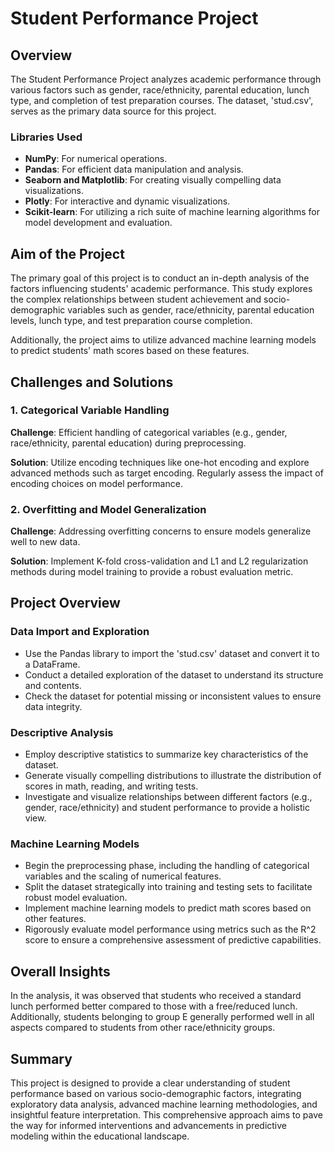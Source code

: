 # Student Performance Project

## Overview
The Student Performance Project analyzes academic performance through various factors such as gender, race/ethnicity, parental education, lunch type, and completion of test preparation courses. The dataset, 'stud.csv', serves as the primary data source for this project.

### Libraries Used
- **NumPy**: For numerical operations.
- **Pandas**: For efficient data manipulation and analysis.
- **Seaborn and Matplotlib**: For creating visually compelling data visualizations.
- **Plotly**: For interactive and dynamic visualizations.
- **Scikit-learn**: For utilizing a rich suite of machine learning algorithms for model development and evaluation.

## Aim of the Project
The primary goal of this project is to conduct an in-depth analysis of the factors influencing students' academic performance. This study explores the complex relationships between student achievement and socio-demographic variables such as gender, race/ethnicity, parental education levels, lunch type, and test preparation course completion.

Additionally, the project aims to utilize advanced machine learning models to predict students' math scores based on these features.

## Challenges and Solutions
### 1. Categorical Variable Handling
**Challenge**: Efficient handling of categorical variables (e.g., gender, race/ethnicity, parental education) during preprocessing.

**Solution**: Utilize encoding techniques like one-hot encoding and explore advanced methods such as target encoding. Regularly assess the impact of encoding choices on model performance.

### 2. Overfitting and Model Generalization
**Challenge**: Addressing overfitting concerns to ensure models generalize well to new data.

**Solution**: Implement K-fold cross-validation and L1 and L2 regularization methods during model training to provide a robust evaluation metric.

## Project Overview
### Data Import and Exploration
- Use the Pandas library to import the 'stud.csv' dataset and convert it to a DataFrame.
- Conduct a detailed exploration of the dataset to understand its structure and contents.
- Check the dataset for potential missing or inconsistent values to ensure data integrity.

### Descriptive Analysis
- Employ descriptive statistics to summarize key characteristics of the dataset.
- Generate visually compelling distributions to illustrate the distribution of scores in math, reading, and writing tests.
- Investigate and visualize relationships between different factors (e.g., gender, race/ethnicity) and student performance to provide a holistic view.

### Machine Learning Models
- Begin the preprocessing phase, including the handling of categorical variables and the scaling of numerical features.
- Split the dataset strategically into training and testing sets to facilitate robust model evaluation.
- Implement machine learning models to predict math scores based on other features.
- Rigorously evaluate model performance using metrics such as the R^2 score to ensure a comprehensive assessment of predictive capabilities.

## Overall Insights
In the analysis, it was observed that students who received a standard lunch performed better compared to those with a free/reduced lunch. Additionally, students belonging to group E generally performed well in all aspects compared to students from other race/ethnicity groups.

## Summary
This project is designed to provide a clear understanding of student performance based on various socio-demographic factors, integrating exploratory data analysis, advanced machine learning methodologies, and insightful feature interpretation. This comprehensive approach aims to pave the way for informed interventions and advancements in predictive modeling within the educational landscape.
